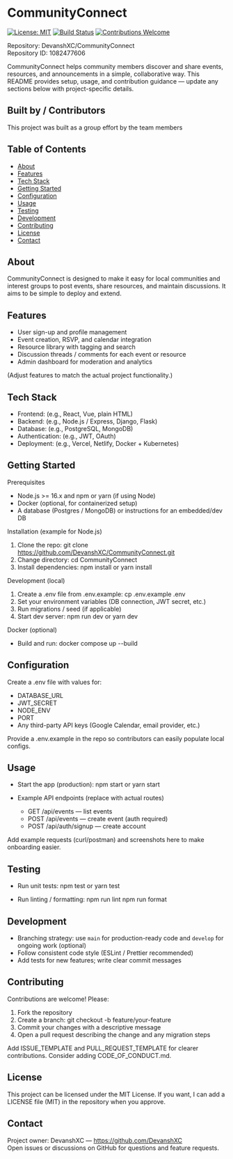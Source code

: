 # CommunityConnect

[![License: MIT](https://img.shields.io/badge/License-MIT-yellow.svg)](./LICENSE)
[![Build Status](https://img.shields.io/badge/build-pending-lightgrey)]()
[![Contributions Welcome](https://img.shields.io/badge/contributions-welcome-brightgreen)]()

Repository: DevanshXC/CommunityConnect  
Repository ID: 1082477606

CommunityConnect helps community members discover and share events, resources, and announcements in a simple, collaborative way. This README provides setup, usage, and contribution guidance — update any sections below with project-specific details.

## Built by / Contributors
This project was built as a group effort by the team members

## Table of Contents
- [About](#about)
- [Features](#features)
- [Tech Stack](#tech-stack)
- [Getting Started](#getting-started)
- [Configuration](#configuration)
- [Usage](#usage)
- [Testing](#testing)
- [Development](#development)
- [Contributing](#contributing)
- [License](#license)
- [Contact](#contact)

## About
CommunityConnect is designed to make it easy for local communities and interest groups to post events, share resources, and maintain discussions. It aims to be simple to deploy and extend.

## Features
- User sign-up and profile management
- Event creation, RSVP, and calendar integration
- Resource library with tagging and search
- Discussion threads / comments for each event or resource
- Admin dashboard for moderation and analytics

(Adjust features to match the actual project functionality.)

## Tech Stack
- Frontend: (e.g., React, Vue, plain HTML)
- Backend: (e.g., Node.js / Express, Django, Flask)
- Database: (e.g., PostgreSQL, MongoDB)
- Authentication: (e.g., JWT, OAuth)
- Deployment: (e.g., Vercel, Netlify, Docker + Kubernetes)

## Getting Started

Prerequisites
- Node.js >= 16.x and npm or yarn (if using Node)
- Docker (optional, for containerized setup)
- A database (Postgres / MongoDB) or instructions for an embedded/dev DB

Installation (example for Node.js)
1. Clone the repo:
   git clone https://github.com/DevanshXC/CommunityConnect.git
2. Change directory:
   cd CommunityConnect
3. Install dependencies:
   npm install
   or
   yarn install

Development (local)
1. Create a .env file from .env.example:
   cp .env.example .env
2. Set your environment variables (DB connection, JWT secret, etc.)
3. Run migrations / seed (if applicable)
4. Start dev server:
   npm run dev
   or
   yarn dev

Docker (optional)
- Build and run:
  docker compose up --build

## Configuration
Create a .env file with values for:
- DATABASE_URL
- JWT_SECRET
- NODE_ENV
- PORT
- Any third-party API keys (Google Calendar, email provider, etc.)

Provide a .env.example in the repo so contributors can easily populate local configs.

## Usage
- Start the app (production):
  npm start
  or
  yarn start

- Example API endpoints (replace with actual routes)
  - GET /api/events — list events
  - POST /api/events — create event (auth required)
  - POST /api/auth/signup — create account

Add example requests (curl/postman) and screenshots here to make onboarding easier.

## Testing
- Run unit tests:
  npm test
  or
  yarn test

- Run linting / formatting:
  npm run lint
  npm run format

## Development
- Branching strategy: use `main` for production-ready code and `develop` for ongoing work (optional)
- Follow consistent code style (ESLint / Prettier recommended)
- Add tests for new features; write clear commit messages

## Contributing
Contributions are welcome! Please:
1. Fork the repository
2. Create a branch: git checkout -b feature/your-feature
3. Commit your changes with a descriptive message
4. Open a pull request describing the change and any migration steps

Add ISSUE_TEMPLATE and PULL_REQUEST_TEMPLATE for clearer contributions. Consider adding CODE_OF_CONDUCT.md.

## License
This project can be licensed under the MIT License. If you want, I can add a LICENSE file (MIT) in the repository when you approve.

## Contact
Project owner: DevanshXC — https://github.com/DevanshXC  
Open issues or discussions on GitHub for questions and feature requests.